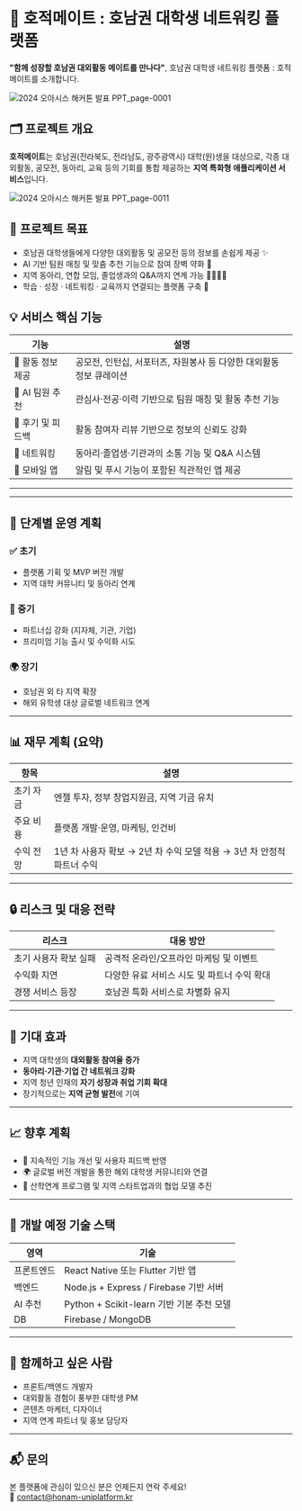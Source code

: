 # 🌱 호적메이트 : 호남권 대학생 네트워킹 플랫폼

**"함께 성장할 호남권 대외활동 메이트를 만나다"**, 호남권 대학생 네트워킹 플랫폼 : 호적메이트를 소개합니다.

![2024 오아시스 해커톤 발표 PPT_page-0001](https://github.com/user-attachments/assets/60c46fca-1f7a-460b-8946-3432b37b3865)
<br/>


## 🗂️ 프로젝트 개요

**호적메이트**는 호남권(전라북도, 전라남도, 광주광역시) 대학(원)생을 대상으로, 각종 대외활동, 공모전, 동아리, 교육 등의 기회를 통합 제공하는 **지역 특화형 애플리케이션 서비스**입니다.

![2024 오아시스 해커톤 발표 PPT_page-0011](https://github.com/user-attachments/assets/6e92ca49-fed2-41f4-95e0-735d323f234b)
<br/>


## 🎯 프로젝트 목표

- 호남권 대학생들에게 다양한 대외활동 및 공모전 등의 정보를 손쉽게 제공 ✨
- AI 기반 팀원 매칭 및 맞춤 추천 기능으로 참여 장벽 약화 👥
- 지역 동아리, 연합 모임, 졸업생과의 Q&A까지 연계 가능 🫱🏻‍🫲🏻
- 학습 · 성장 · 네트워킹 · 교육까지 연결되는 플랫폼 구축 📱  


## 💡 서비스 핵심 기능

| 기능 | 설명 |
|------|------|
| 🎯 활동 정보 제공 | 공모전, 인턴십, 서포터즈, 자원봉사 등 다양한 대외활동 정보 큐레이션 |
| 🧠 AI 팀원 추천 | 관심사·전공·이력 기반으로 팀원 매칭 및 활동 추천 기능 |
| 📝 후기 및 피드백 | 활동 참여자 리뷰 기반으로 정보의 신뢰도 강화 |
| 💬 네트워킹 | 동아리·졸업생·기관과의 소통 기능 및 Q&A 시스템 |
| 📱 모바일 앱 | 알림 및 푸시 기능이 포함된 직관적인 앱 제공 |

---



---


## 🚀 단계별 운영 계획

### ✅ 초기
- 플랫폼 기획 및 MVP 버전 개발  
- 지역 대학 커뮤니티 및 동아리 연계  

### 🔄 중기
- 파트너십 강화 (지자체, 기관, 기업)  
- 프리미엄 기능 출시 및 수익화 시도  

### 🌍 장기
- 호남권 외 타 지역 확장  
- 해외 유학생 대상 글로벌 네트워크 연계  

---

## 📊 재무 계획 (요약)

| 항목 | 설명 |
|------|------|
| 초기 자금 | 엔젤 투자, 정부 창업지원금, 지역 기금 유치 |
| 주요 비용 | 플랫폼 개발·운영, 마케팅, 인건비 |
| 수익 전망 | 1년 차 사용자 확보 → 2년 차 수익 모델 적용 → 3년 차 안정적 파트너 수익 |

---

## 🔒 리스크 및 대응 전략

| 리스크 | 대응 방안 |
|--------|-----------|
| 초기 사용자 확보 실패 | 공격적 온라인/오프라인 마케팅 및 이벤트 |
| 수익화 지연 | 다양한 유료 서비스 시도 및 파트너 수익 확대 |
| 경쟁 서비스 등장 | 호남권 특화 서비스로 차별화 유지 |

---

## 🎯 기대 효과

- 지역 대학생의 **대외활동 참여율 증가**  
- **동아리·기관·기업 간 네트워크 강화**  
- 지역 청년 인재의 **자기 성장과 취업 기회 확대**  
- 장기적으로는 **지역 균형 발전**에 기여  

---

## 📈 향후 계획

- 🔄 지속적인 기능 개선 및 사용자 피드백 반영  
- 🌍 글로벌 버전 개발을 통한 해외 대학생 커뮤니티와 연결  
- 🤝 산학연계 프로그램 및 지역 스타트업과의 협업 모델 추진  

---

## 📱 개발 예정 기술 스택

| 영역 | 기술 |
|------|------|
| 프론트엔드 | React Native 또는 Flutter 기반 앱 |
| 백엔드 | Node.js + Express / Firebase 기반 서버 |
| AI 추천 | Python + Scikit-learn 기반 기본 추천 모델 |
| DB | Firebase / MongoDB |

---

## 🙌 함께하고 싶은 사람

- 프론트/백엔드 개발자  
- 대외활동 경험이 풍부한 대학생 PM  
- 콘텐츠 마케터, 디자이너  
- 지역 연계 파트너 및 홍보 담당자  

---

## 📬 문의

본 플랫폼에 관심이 있으신 분은 언제든지 연락 주세요!  
📧 contact@honam-uniplatform.kr  
